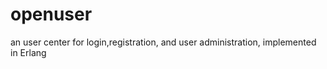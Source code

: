 openuser
========

an user center for login,registration, and user administration, implemented in Erlang
